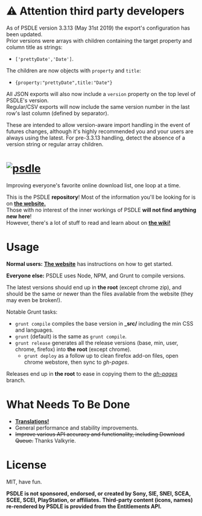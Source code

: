 :warning: Attention third party developers
=====
As of PSDLE version 3.3.13 (May 31st 2019) the export's configuration has been updated.    
Prior versions were arrays with children containing the target property and column title as strings:
 - `['prettyDate','Date']`.    
 
The children are now objects with `property` and `title`:
 - `{property:"prettyDate",title:"Date"}`

All JSON exports will also now include a `version` property on the top level of PSDLE's version.    
Regular/CSV exports will now include the same version number in the last row's last column (defined by separator).

These are intended to allow version-aware import handling in the event of futures changes, although it's highly recommended you and your users are always using the latest. For pre-3.3.13 handling, detect the absence of a version string or regular array children.

[![psdle](logo/4_psdle.png?raw=true)](//repod.github.io/psdle "To the website!")
=====

Improving everyone's favorite online download list, one loop at a time.

This is the PSDLE **repository**! Most of the information you'll be looking for is on **[the website.](//repod.github.io/psdle)**    
Those with no interest of the inner workings of PSDLE **will not find anything new here**!    
However, there's a lot of stuff to read and learn about on **[the wiki!](//github.com/RePod/psdle/wiki)**

Usage
=====
**Normal users:** **[The website](//repod.github.io/psdle)** has instructions on how to get started.

**Everyone else:** PSDLE uses Node, NPM, and Grunt to compile versions.

The latest versions should end up in **the root** (except chrome zip), and should be the same or newer than the files available from the website (they may even be broken!).

Notable Grunt tasks:
  - `grunt compile` compiles the base version in **_src/** including the min CSS and languages.  
  - `grunt` (default) is the same as `grunt compile`.
  - `grunt release` generates all the release versions (base, min, user, chrome, firefox) into **the root** (except chrome).
    - `grunt deploy` as a follow up to clean firefox add-on files, open chrome webstore, then sync to *gh-pages*.
  
Releases end up in **the root** to ease in copying them to the *[gh-pages](//github.com/RePod/psdle/tree/gh-pages)* branch.

What Needs To Be Done
=====
* **[Translations!](https://github.com/RePod/psdle/wiki/Submit-a-Bug-or-Translation)**
* General performance and stability improvements.
* ~~Improve various API accuracy and functionality, including Download Queue.~~ Thanks Valkyrie.

License
=====
MIT, have fun.

**PSDLE is not sponsored, endorsed, or created by Sony, SIE, SNEI, SCEA, SCEE, SCEI, PlayStation, or affiliates.**
**Third-party content (icons, names) re-rendered by PSDLE is provided from the Entitlements API.**

